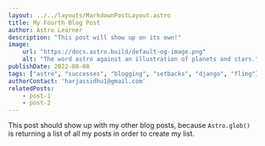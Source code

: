 ```yaml
---
layout: ../../layouts/MarkdownPostLayout.astro
title: My Fourth Blog Post
author: Astro Learner
description: "This post will show up on its own!"
image:
    url: "https://docs.astro.build/default-og-image.png"
    alt: "The word astro against an illustration of planets and stars."
publishDate: 2022-08-08
tags: ["astro", "successes", "blogging", "setbacks", "django", "fling"]
authorContact: 'harjassidhu1@gmail.com'
relatedPosts: 
    - post-1
    - post-2
---
```

This post should show up with my other blog posts, because `Astro.glob()` is returning a list of all my posts in order to create my list.